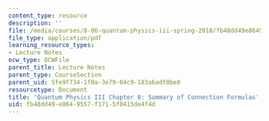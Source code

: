 ```yaml
---
content_type: resource
description: ''
file: /media/courses/8-06-quantum-physics-iii-spring-2018/fb48dd49e8649557f1715f0415de4f4d_MIT8_06S18ch8.pdf
file_type: application/pdf
learning_resource_types:
- Lecture Notes
ocw_type: OCWFile
parent_title: Lecture Notes
parent_type: CourseSection
parent_uid: 5fe9f734-1f0a-3e79-04c9-183a6adf0be8
resourcetype: Document
title: 'Quantum Physics III Chapter 8: Summary of Connection Formulas'
uid: fb48dd49-e864-9557-f171-5f0415de4f4d
---
```

